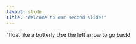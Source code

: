```yaml
---
layout: slide
title: "Welcome to our second slide!"
---
```

"float like a butterly
Use the left arrow to go back!
